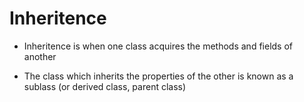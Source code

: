 # Inheritence

* Inheritence is when one class acquires the methods and fields of another

* The class which inherits the properties of the other is known as a sublass (or derived class, parent class)